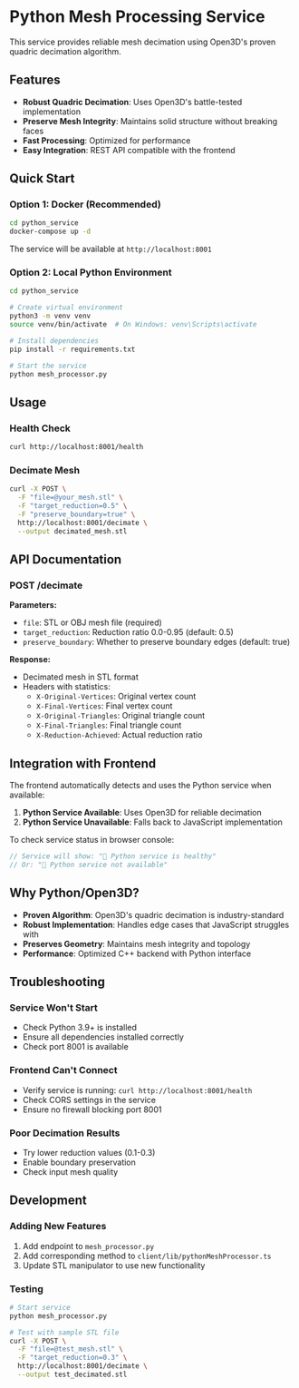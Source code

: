 # Python Mesh Processing Service

This service provides reliable mesh decimation using Open3D's proven quadric decimation algorithm.

## Features

- **Robust Quadric Decimation**: Uses Open3D's battle-tested implementation
- **Preserve Mesh Integrity**: Maintains solid structure without breaking faces
- **Fast Processing**: Optimized for performance
- **Easy Integration**: REST API compatible with the frontend

## Quick Start

### Option 1: Docker (Recommended)

```bash
cd python_service
docker-compose up -d
```

The service will be available at `http://localhost:8001`

### Option 2: Local Python Environment

```bash
cd python_service

# Create virtual environment
python3 -m venv venv
source venv/bin/activate  # On Windows: venv\Scripts\activate

# Install dependencies
pip install -r requirements.txt

# Start the service
python mesh_processor.py
```

## Usage

### Health Check

```bash
curl http://localhost:8001/health
```

### Decimate Mesh

```bash
curl -X POST \
  -F "file=@your_mesh.stl" \
  -F "target_reduction=0.5" \
  -F "preserve_boundary=true" \
  http://localhost:8001/decimate \
  --output decimated_mesh.stl
```

## API Documentation

### POST /decimate

**Parameters:**
- `file`: STL or OBJ mesh file (required)
- `target_reduction`: Reduction ratio 0.0-0.95 (default: 0.5)
- `preserve_boundary`: Whether to preserve boundary edges (default: true)

**Response:**
- Decimated mesh in STL format
- Headers with statistics:
  - `X-Original-Vertices`: Original vertex count
  - `X-Final-Vertices`: Final vertex count
  - `X-Original-Triangles`: Original triangle count
  - `X-Final-Triangles`: Final triangle count
  - `X-Reduction-Achieved`: Actual reduction ratio

## Integration with Frontend

The frontend automatically detects and uses the Python service when available:

1. **Python Service Available**: Uses Open3D for reliable decimation
2. **Python Service Unavailable**: Falls back to JavaScript implementation

To check service status in browser console:
```javascript
// Service will show: "🐍 Python service is healthy"
// Or: "🐍 Python service not available"
```

## Why Python/Open3D?

- **Proven Algorithm**: Open3D's quadric decimation is industry-standard
- **Robust Implementation**: Handles edge cases that JavaScript struggles with
- **Preserves Geometry**: Maintains mesh integrity and topology
- **Performance**: Optimized C++ backend with Python interface

## Troubleshooting

### Service Won't Start
- Check Python 3.9+ is installed
- Ensure all dependencies installed correctly
- Check port 8001 is available

### Frontend Can't Connect
- Verify service is running: `curl http://localhost:8001/health`
- Check CORS settings in the service
- Ensure no firewall blocking port 8001

### Poor Decimation Results
- Try lower reduction values (0.1-0.3)
- Enable boundary preservation
- Check input mesh quality

## Development

### Adding New Features

1. Add endpoint to `mesh_processor.py`
2. Add corresponding method to `client/lib/pythonMeshProcessor.ts`
3. Update STL manipulator to use new functionality

### Testing

```bash
# Start service
python mesh_processor.py

# Test with sample STL file
curl -X POST \
  -F "file=@test_mesh.stl" \
  -F "target_reduction=0.3" \
  http://localhost:8001/decimate \
  --output test_decimated.stl
```
